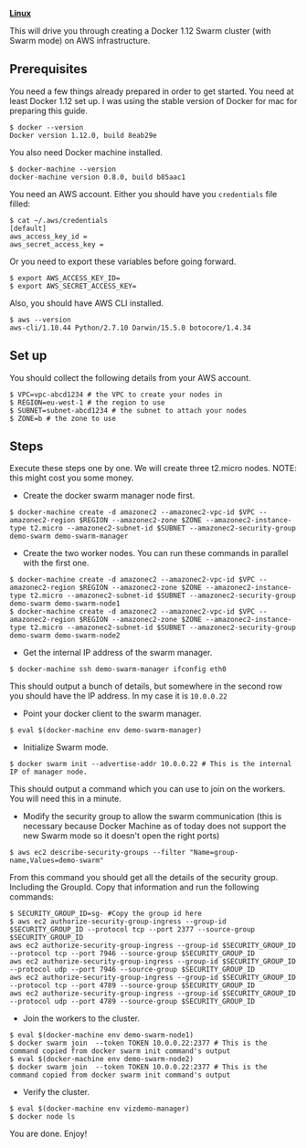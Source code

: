[**Linux**](../Linux.md)

This will drive you through creating a Docker 1.12 Swarm cluster (with Swarm mode) on AWS infrastructure.

## Prerequisites

You need a few things already prepared in order to get started. You need at least Docker 1.12 set up. I was using the stable version of Docker for mac for preparing this guide.
```
$ docker --version
Docker version 1.12.0, build 8eab29e
```
You also need Docker machine installed.
```
$ docker-machine --version
docker-machine version 0.8.0, build b85aac1
```
You need an AWS account. Either you should have you `credentials` file filled:
```
$ cat ~/.aws/credentials
[default]
aws_access_key_id = 
aws_secret_access_key = 
```
Or you need to export these variables before going forward.
```
$ export AWS_ACCESS_KEY_ID=
$ export AWS_SECRET_ACCESS_KEY=
```
Also, you should have AWS CLI installed.
```
$ aws --version
aws-cli/1.10.44 Python/2.7.10 Darwin/15.5.0 botocore/1.4.34
```

## Set up
You should collect the following details from your AWS account.
```
$ VPC=vpc-abcd1234 # the VPC to create your nodes in
$ REGION=eu-west-1 # the region to use
$ SUBNET=subnet-abcd1234 # the subnet to attach your nodes
$ ZONE=b # the zone to use
```

## Steps
Execute these steps one by one. We will create three t2.micro nodes. NOTE: this might cost you some money.

- Create the docker swarm manager node first.
```
$ docker-machine create -d amazonec2 --amazonec2-vpc-id $VPC --amazonec2-region $REGION --amazonec2-zone $ZONE --amazonec2-instance-type t2.micro --amazonec2-subnet-id $SUBNET --amazonec2-security-group demo-swarm demo-swarm-manager
```
- Create the two worker nodes. You can run these commands in parallel with the first one.
```
$ docker-machine create -d amazonec2 --amazonec2-vpc-id $VPC --amazonec2-region $REGION --amazonec2-zone $ZONE --amazonec2-instance-type t2.micro --amazonec2-subnet-id $SUBNET --amazonec2-security-group demo-swarm demo-swarm-node1
$ docker-machine create -d amazonec2 --amazonec2-vpc-id $VPC --amazonec2-region $REGION --amazonec2-zone $ZONE --amazonec2-instance-type t2.micro --amazonec2-subnet-id $SUBNET --amazonec2-security-group demo-swarm demo-swarm-node2
```
- Get the internal IP address of the swarm manager.
```
$ docker-machine ssh demo-swarm-manager ifconfig eth0
```
This should output a bunch of details, but somewhere in the second row you should have the IP address. In my case it is `10.0.0.22`
- Point your docker client to the swarm manager.
```
$ eval $(docker-machine env demo-swarm-manager)
```
- Initialize Swarm mode.
```
$ docker swarm init --advertise-addr 10.0.0.22 # This is the internal IP of manager node.
```
This should output a command which you can use to join on the workers. You will need this in a minute.
- Modify the security group to allow the swarm communication (this is necessary because Docker Machine as of today does not support the new Swarm mode so it doesn't open the right ports)
```
$ aws ec2 describe-security-groups --filter "Name=group-name,Values=demo-swarm"
```
From this command you should get all the details of the security group. Including the GroupId. Copy that information and run the following commands:
```
$ SECURITY_GROUP_ID=sg- #Copy the group id here
$ aws ec2 authorize-security-group-ingress --group-id $SECURITY_GROUP_ID --protocol tcp --port 2377 --source-group $SECURITY_GROUP_ID
aws ec2 authorize-security-group-ingress --group-id $SECURITY_GROUP_ID --protocol tcp --port 7946 --source-group $SECURITY_GROUP_ID
aws ec2 authorize-security-group-ingress --group-id $SECURITY_GROUP_ID --protocol udp --port 7946 --source-group $SECURITY_GROUP_ID
aws ec2 authorize-security-group-ingress --group-id $SECURITY_GROUP_ID --protocol tcp --port 4789 --source-group $SECURITY_GROUP_ID
aws ec2 authorize-security-group-ingress --group-id $SECURITY_GROUP_ID --protocol udp --port 4789 --source-group $SECURITY_GROUP_ID
```
- Join the workers to the cluster.
```
$ eval $(docker-machine env demo-swarm-node1)
$ docker swarm join  --token TOKEN 10.0.0.22:2377 # This is the command copied from docker swarm init command's output
$ eval $(docker-machine env demo-swarm-node2)
$ docker swarm join  --token TOKEN 10.0.0.22:2377 # This is the command copied from docker swarm init command's output
```
- Verify the cluster.
```
$ eval $(docker-machine env vizdemo-manager)
$ docker node ls
```

You are done. Enjoy!
